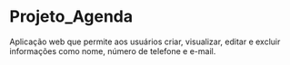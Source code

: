 # Projeto_Agenda
Aplicação web que permite aos usuários criar, visualizar, editar e excluir informações como nome, número de telefone e e-mail.

